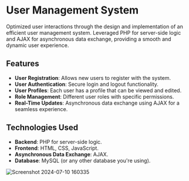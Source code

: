 # User Management System

Optimized user interactions through the design and implementation of an efficient user management system. Leveraged PHP for server-side logic and AJAX for asynchronous data exchange, providing a smooth and dynamic user experience.

## Features

- **User Registration**: Allows new users to register with the system.
- **User Authentication**: Secure login and logout functionality.
- **User Profiles**: Each user has a profile that can be viewed and edited.
- **Role Management**: Different user roles with specific permissions.
- **Real-Time Updates**: Asynchronous data exchange using AJAX for a seamless experience.

## Technologies Used

- **Backend**: PHP for server-side logic.
- **Frontend**: HTML, CSS, JavaScript.
- **Asynchronous Data Exchange**: AJAX.
- **Database**: MySQL (or any other database you're using).


![Screenshot 2024-07-10 160335](https://github.com/Sabamanzoor25/user_management/assets/102574980/1eb25529-5094-4e59-bc38-d390e7865733)

